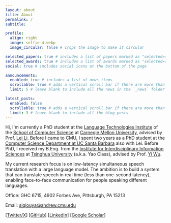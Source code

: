 ```yaml
---
layout: about
title: About
permalink: /
subtitle: 

profile:
  align: right
  image: selfie-4.webp
  image_circular: false # crops the image to make it circular

selected_papers: true # includes a list of papers marked as "selected={true}"
selected_awards: true # includes a list of awards marked as "selected={true}"
social: true # includes social icons at the bottom of the page

announcements:
  enabled: true # includes a list of news items
  scrollable: true # adds a vertical scroll bar if there are more than 3 news items
  limit: 5 # leave blank to include all the news in the `_news` folder

latest_posts:
  enabled: false
  scrollable: true # adds a vertical scroll bar if there are more than 3 new posts items
  limit: 3 # leave blank to include all the blog posts
---
```


Hi, I'm currently a PhD student at the [Language Technologies Institute](https://lti.cs.cmu.edu/) of the [School of Computer Science](https://cs.cmu.edu/) at [Carnegie Mellon University](https://cmu.edu/), advised by Prof. [Lei Li](https://lileicc.github.io/index.html). Before I came to CMU, I spent two years as a PhD student at the [Computer Science Department at UC Santa Barbara](https://www.cs.ucsb.edu/) also with Lei. Before PhD, I received my B.Eng. from the [Institute for Interdisciplinary Information Sciences](https://iiis.tsinghua.edu.cn/en/) at [Tsinghua University](https://www.tsinghua.edu.cn/en/) (a.k.a. Yao Class), advised by Prof. [Yi Wu](https://jxwuyi.weebly.com/).

My current research focus is on low-latency simultaneous speech translation with a large language model. The ambition is to build a system that can translate speech in real time (less than one-second latency), enabling face-to-face communication for people speaking different languages.

Office: GHC 6715, 4902 Forbes Ave, Pittsburgh, PA 15213

Email: siqiouya@andrew.cmu.edu

[[Twitter/X](https://x.com/siqi_ouyang)] [[GitHub](https://github.com/owaski)] [[LinkedIn](https://www.linkedin.com/in/siqi-ouyang/)] [[Google Scholar](https://scholar.google.com/citations?user=ncqrrtEAAAAJ&hl)]